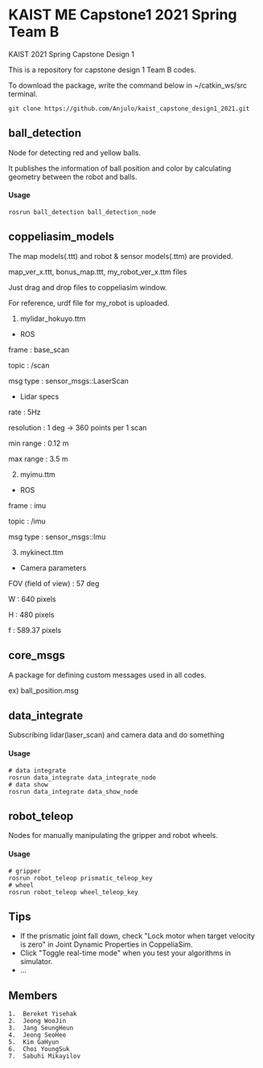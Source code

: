 # KAIST ME Capstone1 2021 Spring Team B

KAIST 2021 Spring Capstone Design 1

This is a repository for capstone design 1 Team B codes. 

To download the package, write the command below in ~/catkin_ws/src terminal.
```console
git clone https://github.com/Anjulo/kaist_capstone_design1_2021.git
```

## ball_detection

Node for detecting red and yellow balls.

It publishes the information of ball position and color by calculating geometry between the robot and balls.

#### Usage

```console
rosrun ball_detection ball_detection_node
```



## coppeliasim_models

The map models(.ttt) and  robot & sensor models(.ttm) are provided.

map_ver_x.ttt, bonus_map.ttt, my_robot_ver_x.ttm files

Just drag and drop files to coppeliasim window.

For reference, urdf file for my_robot is uploaded.

1. mylidar_hokuyo.ttm

- ROS

frame : base_scan

topic : /scan

msg type : sensor_msgs::LaserScan

- Lidar specs

rate : 5Hz

resolution : 1 deg -> 360 points per 1 scan

min range : 0.12 m

max range : 3.5 m


2. myimu.ttm

- ROS

frame : imu

topic : /imu

msg type : sensor_msgs::Imu


3. mykinect.ttm

- Camera parameters

FOV (field of view) : 57 deg

W : 640 pixels

H : 480 pixels

f : 589.37 pixels


## core_msgs

A package for defining custom messages used in all codes.

ex) ball_position.msg



## data_integrate

Subscribing lidar(laser_scan) and camera data and do something


#### Usage

```console
# data integrate
rosrun data_integrate data_integrate_node
# data show
rosrun data_integrate data_show_node
```

## robot_teleop

Nodes for manually manipulating the gripper and robot wheels.

#### Usage

```console
# gripper
rosrun robot_teleop prismatic_teleop_key
# wheel
rosrun robot_teleop wheel_teleop_key
```


## Tips

- If the prismatic joint fall down, check "Lock motor when target velocity is zero" in Joint Dynamic Properties in CoppeliaSim.
- Click "Toggle real-time mode" when you test your algorithms in simulator.
- ...



## Members

    1.  Bereket Yisehak
	2.  Jeong WooJin
	3.  Jang SeungHeun
	4.  Jeong SeoHee
	5.  Kim GaHyun
    6.  Choi YoungSuk
	7.  Sabuhi Mikayilov
